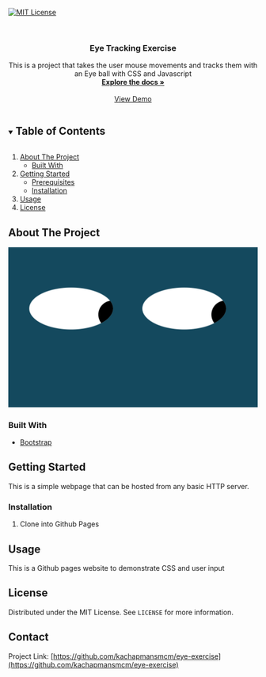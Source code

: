 [![MIT License][license-shield]][license-url]



<!-- PROJECT LOGO -->
<br />

  <h3 align="center">Eye Tracking Exercise</h3>

  <p align="center">
    This is a project that takes the user mouse movements and tracks them with an Eye ball with CSS and Javascript
    <br />
    <a href="https://github.com/kachapmansmcm/eye-exercise"><strong>Explore the docs »</strong></a>
    <br />
    <br />
    <a href="https://kachapmansmcm.github.io/eye-exercise/">View Demo</a>
  </p>
</p>



<!-- TABLE OF CONTENTS -->
<details open="open">
  <summary><h2 style="display: inline-block">Table of Contents</h2></summary>
  <ol>
    <li>
      <a href="#about-the-project">About The Project</a>
      <ul>
        <li><a href="#built-with">Built With</a></li>
      </ul>
    </li>
    <li>
      <a href="#getting-started">Getting Started</a>
      <ul>
        <li><a href="#prerequisites">Prerequisites</a></li>
        <li><a href="#installation">Installation</a></li>
      </ul>
    </li>
    <li><a href="#usage">Usage</a></li>
    <li><a href="#license">License</a></li>
  </ol>
</details>



<!-- ABOUT THE PROJECT -->
## About The Project

[![product-screenshot]](https://github.com/kachapmansmcm/eye-exercise)


### Built With

* [Bootstrap](https://getbootstrap.com)




<!-- GETTING STARTED -->
## Getting Started

This is a simple webpage that can be hosted from any basic HTTP server.


### Installation

1. Clone into Github Pages


<!-- USAGE EXAMPLES -->
## Usage

This is a Github pages website to demonstrate CSS and user input




<!-- LICENSE -->
## License

Distributed under the MIT License. See `LICENSE` for more information.



<!-- CONTACT -->
## Contact



Project Link: [https://github.com/kachapmansmcm/eye-exercise](https://github.com/kachapmansmcm/eye-exercise)








<!-- MARKDOWN LINKS & IMAGES -->
<!-- https://www.markdownguide.org/basic-syntax/#reference-style-links -->

[license-shield]: https://img.shields.io/badge/license-MIT-green
[license-url]: https://github.com/kachapmansmcm/eye-exercise/blob/main/LICENSE
[product-screenshot]: assets/img/eyes.PNG

